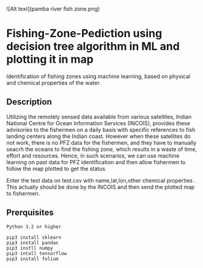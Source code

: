 ![Alt text](pamba river fish zone.png)

# Fishing-Zone-Pediction using decision tree algorithm in ML and plotting it in map
Identification of  fishing zones using machine learning, based on physical and chemical properties of the water.
## Description
Utilizing the remotely sensed data available from various satellites, Indian National Centre for Ocean Information Services (INCOIS), provides these advisories to the fishermen on a daily basis with specific references to fish landing centers along the Indian coast. However when these satellites do not work, there is no PFZ data for the fishermen, and they have to manually seacrh the oceans to find the fishing zone, which results in a waste of time, effort and resources. Hence, in such scenarios, we can use machine learning on past data for PFZ identification and then allow fishermen to follow the map plotted to get the status 

Enter the test data on test.csv with name,lat,lon,other chemical properties . This  actually  should be done by the INCOIS and then send the plotted map to fishermen.


## Prerquisites
```
Python 3.2 or higher

pip3 install sklearn
pip3 install pandas
pip3 instll numpy
pip3 intall tensorflow
pip3 install folium
```

